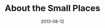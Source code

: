---
layout: music 
title: "About the Small Places"
series: "God Is ____"
date: 2013-08-12 
description: "Mosa Sono gives us a South African perspective on who God is."
audio: "http://www.crossroads.net/players/media/hq/god_is_05.mp3"
audio-duration: "40:14"
src: "http://www.crossroads.net/players/media/series/190x110_GodIs.jpg"
---